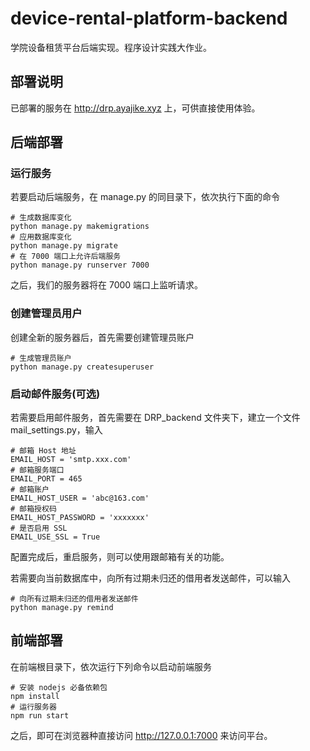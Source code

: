 # device-rental-platform-backend

学院设备租赁平台后端实现。程序设计实践大作业。


## 部署说明

已部署的服务在 <http://drp.ayajike.xyz> 上，可供直接使用体验。

## 后端部署


### 运行服务

若要启动后端服务，在 manage.py 的同目录下，依次执行下面的命令

``` {.python tabsize="4"}
# 生成数据库变化
python manage.py makemigrations
# 应用数据库变化
python manage.py migrate
# 在 7000 端口上允许后端服务
python manage.py runserver 7000
```

之后，我们的服务器将在 7000 端口上监听请求。

### 创建管理员用户

创建全新的服务器后，首先需要创建管理员账户

``` {.python tabsize="4"}
# 生成管理员账户
python manage.py createsuperuser
```

### 启动邮件服务(可选)

若需要启用邮件服务，首先需要在 DRP_backend 文件夹下，建立一个文件
mail_settings.py，输入

``` {.python tabsize="4"}
# 邮箱 Host 地址
EMAIL_HOST = 'smtp.xxx.com'
# 邮箱服务端口
EMAIL_PORT = 465
# 邮箱账户
EMAIL_HOST_USER = 'abc@163.com'
# 邮箱授权码
EMAIL_HOST_PASSWORD = 'xxxxxxx'
# 是否启用 SSL
EMAIL_USE_SSL = True
```

配置完成后，重启服务，则可以使用跟邮箱有关的功能。

若需要向当前数据库中，向所有过期未归还的借用者发送邮件，可以输入

``` {.python tabsize="4"}
# 向所有过期未归还的借用者发送邮件
python manage.py remind
```

## 前端部署

在前端根目录下，依次运行下列命令以启动前端服务

``` {.python tabsize="4"}
# 安装 nodejs 必备依赖包
npm install
# 运行服务器
npm run start
```

之后，即可在浏览器种直接访问 <http://127.0.0.1:7000> 来访问平台。
